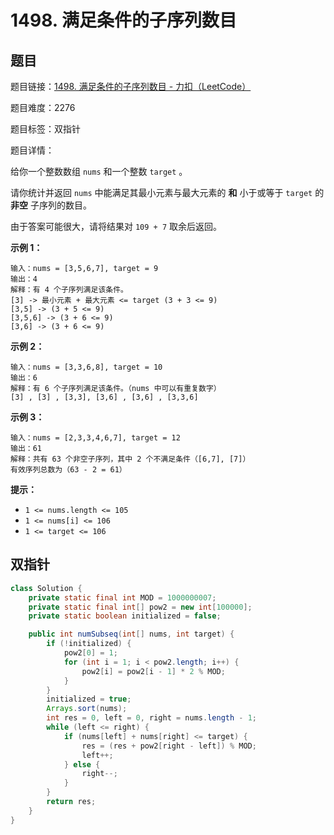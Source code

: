 # 1498. 满足条件的子序列数目

## 题目

题目链接：[1498. 满足条件的子序列数目 - 力扣（LeetCode）](https://leetcode.cn/problems/number-of-subsequences-that-satisfy-the-given-sum-condition/description/)

题目难度：2276

题目标签：双指针

题目详情：

给你一个整数数组 `nums` 和一个整数 `target` 。

请你统计并返回 `nums` 中能满足其最小元素与最大元素的 **和** 小于或等于 `target` 的 **非空** 子序列的数目。

由于答案可能很大，请将结果对 `109 + 7` 取余后返回。

**示例 1：**

```
输入：nums = [3,5,6,7], target = 9
输出：4
解释：有 4 个子序列满足该条件。
[3] -> 最小元素 + 最大元素 <= target (3 + 3 <= 9)
[3,5] -> (3 + 5 <= 9)
[3,5,6] -> (3 + 6 <= 9)
[3,6] -> (3 + 6 <= 9)
```

**示例 2：**

```
输入：nums = [3,3,6,8], target = 10
输出：6
解释：有 6 个子序列满足该条件。（nums 中可以有重复数字）
[3] , [3] , [3,3], [3,6] , [3,6] , [3,3,6]
```

**示例 3：**

```
输入：nums = [2,3,3,4,6,7], target = 12
输出：61
解释：共有 63 个非空子序列，其中 2 个不满足条件（[6,7], [7]）
有效序列总数为（63 - 2 = 61）
```

**提示：**

- `1 <= nums.length <= 105`
- `1 <= nums[i] <= 106`
- `1 <= target <= 106`



## 双指针

``` java
class Solution {
    private static final int MOD = 1000000007;
    private static final int[] pow2 = new int[100000];
    private static boolean initialized = false;

    public int numSubseq(int[] nums, int target) {
        if (!initialized) {
            pow2[0] = 1;
            for (int i = 1; i < pow2.length; i++) {
                pow2[i] = pow2[i - 1] * 2 % MOD;
            }
        }
        initialized = true;
        Arrays.sort(nums);
        int res = 0, left = 0, right = nums.length - 1;
        while (left <= right) {
            if (nums[left] + nums[right] <= target) {
                res = (res + pow2[right - left]) % MOD;
                left++;
            } else {
                right--;
            }
        }
        return res;
    }
}
```